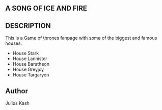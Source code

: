## A SONG OF ICE AND FIRE
## DESCRIPTION
 This is a Game of thrones fanpage with some of the biggest and famous houses.
* House Stark  
* House Lannister
* House Baratheon
* House Greyjoy
* House Targaryen

## Author
Julius Kash